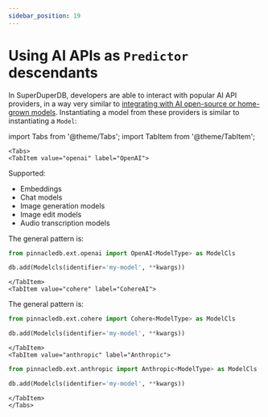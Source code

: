 ```yaml
---
sidebar_position: 19
---
```


# Using AI APIs as `Predictor` descendants

In SuperDuperDB, developers are able to interact with popular AI API providers, in a way very similar to 
[integrating with AI open-source or home-grown models](18_ai_models.mdx). Instantiating a model from 
these providers is similar to instantiating a `Model`:

import Tabs from '@theme/Tabs';
import TabItem from '@theme/TabItem';

```mdx-code-block
<Tabs>
<TabItem value="openai" label="OpenAI">
```

Supported:

- Embeddings
- Chat models
- Image generation models
- Image edit models
- Audio transcription models

The general pattern is:

```python
from pinnacledb.ext.openai import OpenAI<ModelType> as ModelCls

db.add(Modelcls(identifier='my-model', **kwargs))
```

```mdx-code-block
</TabItem>
<TabItem value="cohere" label="CohereAI">
```

The general pattern is:

```python
from pinnacledb.ext.cohere import Cohere<ModelType> as ModelCls

db.add(Modelcls(identifier='my-model', **kwargs))
```

```mdx-code-block
</TabItem>
<TabItem value="anthropic" label="Anthropic">
```

```python
from pinnacledb.ext.anthropic import Anthropic<ModelType> as ModelCls

db.add(Modelcls(identifier='my-model', **kwargs))
```

```mdx-code-block
</TabItem>
</Tabs>
```
